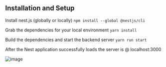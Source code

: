 ## Installation and Setup 

Install nest.js (globally or locally)
`npm install --global @nestjs/cli` 

Grab the dependencies for your local environment
`yarn install`

Build the dependencies and start the backend server 
`yarn run start` 

After the Nest application successfully loads the server is @ localhost:3000

![image](https://user-images.githubusercontent.com/90874464/186671265-a9353c25-1df0-478d-8b10-ed51aa7ac1de.png)


